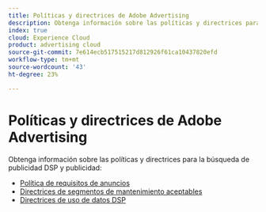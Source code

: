 ```yaml
---
title: Políticas y directrices de Adobe Advertising
description: Obtenga información sobre las políticas y directrices para la búsqueda de publicidad DSP y publicidad.
index: true
cloud: Experience Cloud
product: advertising cloud
source-git-commit: 7e614ecb517515217d812926f61ca10437820efd
workflow-type: tm+mt
source-wordcount: '43'
ht-degree: 23%

---
```


# Políticas y directrices de Adobe Advertising 

Obtenga información sobre las políticas y directrices para la búsqueda de publicidad DSP y publicidad:

* [Política de requisitos de anuncios](/help/policies/ad-requirements-policy.md)
* [Directrices de segmentos de mantenimiento aceptables](/help/policies/health-segment-guidelines.md)
* [Directrices de uso de datos DSP](/help/policies/data-usage-guidelines.md)
